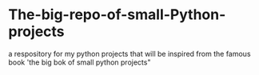 # The-big-repo-of-small-Python-projects
a respository for my python projects that will be inspired from the famous book 'the big bok of small python projects"

